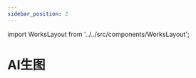 ```yaml
---
sidebar_position: 2
---
```


import WorksLayout from '../../src/components/WorksLayout';

# AI生图

<WorksLayout type="drawing" /> 